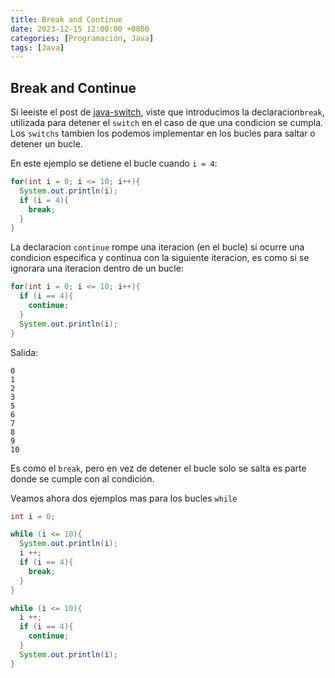 ```yaml
---
title: Break and Continue
date: 2023-12-15 12:00:00 +0800
categories: [Programación, Java]
tags: [Java]
---
```


## Break and Continue

Si leeiste el post de [java-switch](https://alejandroalsa.es/posts/java-switch/), viste que introducimos la declaracion`break`, utilizada para detener el `switch` en el caso de que una condicion se cumpla. Los `switchs` tambien los podemos implementar en los bucles para saltar o detener un bucle.

En este ejemplo se detiene el bucle cuando `i = 4`:

```java
for(int i = 0; i <= 10; i++){
  System.out.println(i);
  if (i = 4){
    break;
  }
}
```

La declaracion `continue` rompe una iteracion (en el bucle) si ocurre una condicion especifica y continua con la siguiente iteracion, es como si se ignorara una iteracion dentro de un bucle:

```java
for(int i = 0; i <= 10; i++){
  if (i == 4){
    continue;
  }
  System.out.println(i);
}
```

Salida: 

```text
0
1
2
3
5
6
7
8
9
10
```

Es como el `break`, pero en vez de detener el bucle solo se salta es parte donde se cumple con al condición.

Veamos ahora dos ejemplos mas para los bucles `while`

```java
int i = 0;

while (i <= 10){
  System.out.println(i);
  i ++;
  if (i == 4){
    break;
  }
}

while (i <= 10){
  i ++;
  if (i == 4){
    continue;
  }
  System.out.println(i);
}
```
